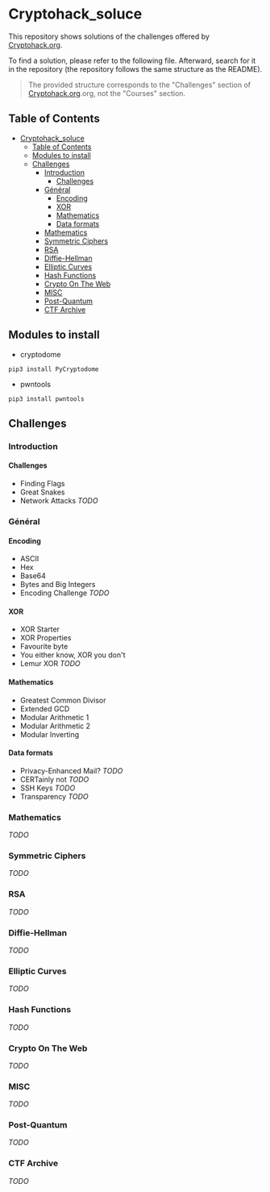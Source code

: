 # Cryptohack_soluce

This repository shows solutions of the challenges offered by [Cryptohack.org](cryptohack.org).

To find a solution, please refer to the following file. Afterward, search for it in the repository (the repository follows the same structure as the README).

> The provided structure corresponds to the "Challenges" section of [Cryptohack.org](cryptohack.org).org, not the "Courses" section.

## Table of Contents
- [Cryptohack\_soluce](#cryptohack_soluce)
  - [Table of Contents](#table-of-contents)
  - [Modules to install](#modules-to-install)
  - [Challenges](#challenges)
    - [Introduction](#introduction)
      - [Challenges](#challenges-1)
    - [Général](#général)
      - [Encoding](#encoding)
      - [XOR](#xor)
      - [Mathematics](#mathematics)
      - [Data formats](#data-formats)
    - [Mathematics](#mathematics-1)
    - [Symmetric Ciphers](#symmetric-ciphers)
    - [RSA](#rsa)
    - [Diffie-Hellman](#diffie-hellman)
    - [Elliptic Curves](#elliptic-curves)
    - [Hash Functions](#hash-functions)
    - [Crypto On The Web](#crypto-on-the-web)
    - [MISC](#misc)
    - [Post-Quantum](#post-quantum)
    - [CTF Archive](#ctf-archive)

## Modules to install

* cryptodome
```
pip3 install PyCryptodome
```

* pwntools
```
pip3 install pwntools
```
## Challenges

### Introduction
#### Challenges
* Finding Flags
* Great Snakes
* Network Attacks *TODO*

### Général
#### Encoding
* ASCII
* Hex
* Base64
* Bytes and Big Integers
* Encoding Challenge *TODO*
#### XOR
* XOR Starter
* XOR Properties
* Favourite byte
* You either know, XOR you don't
* Lemur XOR *TODO*
#### Mathematics
* Greatest Common Divisor
* Extended GCD
* Modular Arithmetic 1
* Modular Arithmetic 2
* Modular Inverting
#### Data formats
* Privacy-Enhanced Mail? *TODO*
* CERTainly not *TODO*
* SSH Keys *TODO*
* Transparency *TODO*

### Mathematics
*TODO*

### Symmetric Ciphers
*TODO*

### RSA

*TODO*
### Diffie-Hellman

*TODO*
### Elliptic Curves

*TODO*
### Hash Functions

*TODO*
### Crypto On The Web

*TODO*
### MISC

*TODO*
### Post-Quantum

*TODO*
### CTF Archive
*TODO*